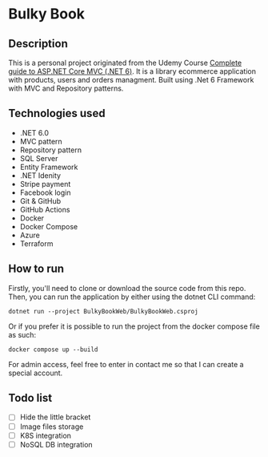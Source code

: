 # Bulky Book
## Description
This is a personal project originated from the Udemy Course [Complete guide to ASP.NET Core MVC (.NET 6)](https://www.udemy.com/course/complete-aspnet-core-21-course/). It is a library ecommerce application with products, users and orders managment. Built using .Net 6 Framework with MVC and Repository patterns.

## Technologies used
- .NET 6.0
- MVC pattern
- Repository pattern
- SQL Server
- Entity Framework
- .NET Idenity
- Stripe payment
- Facebook login
- Git & GitHub
- GitHub Actions
- Docker
- Docker Compose
- Azure
- Terraform

## How to run
Firstly, you'll need to clone or download the source code from this repo. Then, you can run the application by either using the dotnet CLI command:

```
dotnet run --project BulkyBookWeb/BulkyBookWeb.csproj
```

Or if you prefer it is possible to run the project from the docker compose file as such:

```
docker compose up --build
```

For admin access, feel free to enter in contact me so that I can create a special account.

## Todo list
- [ ] Hide the little bracket
- [ ] Image files storage
- [ ] K8S integration
- [ ] NoSQL DB integration
